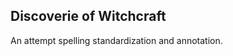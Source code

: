 Discoverie of Witchcraft
------------------------

An attempt spelling standardization and annotation.
